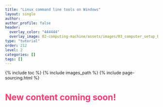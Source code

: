 ```yaml
---
title: "Linux command line tools on Windows"
layout: single
author:
author_profile: false
header:
  overlay_color: "444444"
  overlay_image: 02-computing-machine/assets/images/03_computer_setup_banner.png
type: "tutorial"
order: 212
level: 2
categories: []
tags: []
---
```


{% include toc %}
{% include images_path %}
{% include page-sourcing.html %}


# <span style="color: #ff3870;">New content coming soon!</span>
